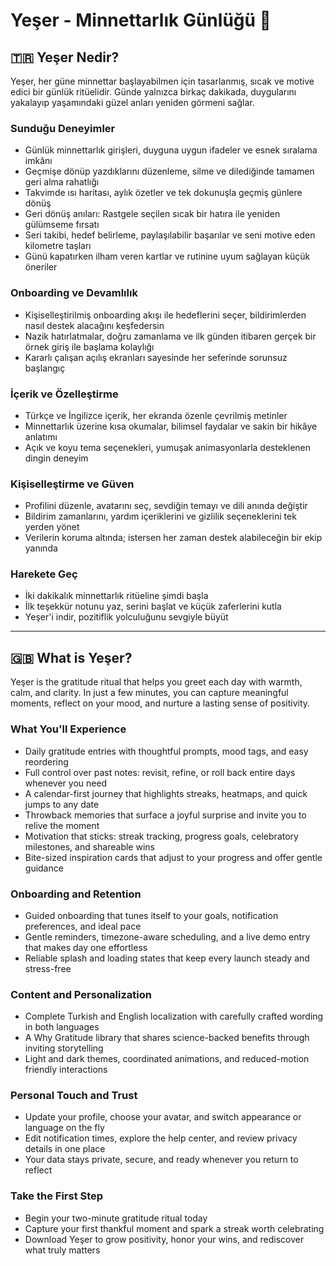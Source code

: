# Yeşer - Minnettarlık Günlüğü 🙏

## 🇹🇷 Yeşer Nedir?

Yeşer, her güne minnettar başlayabilmen için tasarlanmış, sıcak ve motive edici bir günlük ritüelidir. Günde yalnızca birkaç dakikada, duygularını yakalayıp yaşamındaki güzel anları yeniden görmeni sağlar.

### Sunduğu Deneyimler

- Günlük minnettarlık girişleri, duyguna uygun ifadeler ve esnek sıralama imkânı
- Geçmişe dönüp yazdıklarını düzenleme, silme ve dilediğinde tamamen geri alma rahatlığı
- Takvimde ısı haritası, aylık özetler ve tek dokunuşla geçmiş günlere dönüş
- Geri dönüş anıları: Rastgele seçilen sıcak bir hatıra ile yeniden gülümseme fırsatı
- Seri takibi, hedef belirleme, paylaşılabilir başarılar ve seni motive eden kilometre taşları
- Günü kapatırken ilham veren kartlar ve rutinine uyum sağlayan küçük öneriler

### Onboarding ve Devamlılık

- Kişiselleştirilmiş onboarding akışı ile hedeflerini seçer, bildirimlerden nasıl destek alacağını keşfedersin
- Nazik hatırlatmalar, doğru zamanlama ve ilk günden itibaren gerçek bir örnek giriş ile başlama kolaylığı
- Kararlı çalışan açılış ekranları sayesinde her seferinde sorunsuz başlangıç

### İçerik ve Özelleştirme

- Türkçe ve İngilizce içerik, her ekranda özenle çevrilmiş metinler
- Minnettarlık üzerine kısa okumalar, bilimsel faydalar ve sakin bir hikâye anlatımı
- Açık ve koyu tema seçenekleri, yumuşak animasyonlarla desteklenen dingin deneyim

### Kişiselleştirme ve Güven

- Profilini düzenle, avatarını seç, sevdiğin temayı ve dili anında değiştir
- Bildirim zamanlarını, yardım içeriklerini ve gizlilik seçeneklerini tek yerden yönet
- Verilerin koruma altında; istersen her zaman destek alabileceğin bir ekip yanında

### Harekete Geç

- İki dakikalık minnettarlık ritüeline şimdi başla
- İlk teşekkür notunu yaz, serini başlat ve küçük zaferlerini kutla
- Yeşer'i indir, pozitiflik yolculuğunu sevgiyle büyüt

---

## 🇬🇧 What is Yeşer?

Yeşer is the gratitude ritual that helps you greet each day with warmth, calm, and clarity. In just a few minutes, you can capture meaningful moments, reflect on your mood, and nurture a lasting sense of positivity.

### What You'll Experience

- Daily gratitude entries with thoughtful prompts, mood tags, and easy reordering
- Full control over past notes: revisit, refine, or roll back entire days whenever you need
- A calendar-first journey that highlights streaks, heatmaps, and quick jumps to any date
- Throwback memories that surface a joyful surprise and invite you to relive the moment
- Motivation that sticks: streak tracking, progress goals, celebratory milestones, and shareable wins
- Bite-sized inspiration cards that adjust to your progress and offer gentle guidance

### Onboarding and Retention

- Guided onboarding that tunes itself to your goals, notification preferences, and ideal pace
- Gentle reminders, timezone-aware scheduling, and a live demo entry that makes day one effortless
- Reliable splash and loading states that keep every launch steady and stress-free

### Content and Personalization

- Complete Turkish and English localization with carefully crafted wording in both languages
- A Why Gratitude library that shares science-backed benefits through inviting storytelling
- Light and dark themes, coordinated animations, and reduced-motion friendly interactions

### Personal Touch and Trust

- Update your profile, choose your avatar, and switch appearance or language on the fly
- Edit notification times, explore the help center, and review privacy details in one place
- Your data stays private, secure, and ready whenever you return to reflect

### Take the First Step

- Begin your two-minute gratitude ritual today
- Capture your first thankful moment and spark a streak worth celebrating
- Download Yeşer to grow positivity, honor your wins, and rediscover what truly matters
